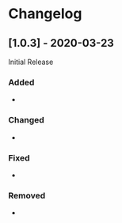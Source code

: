 # Changelog

## [1.0.3] - 2020-03-23

Initial Release

### Added

- 

### Changed

- 

### Fixed

- 

### Removed

- 